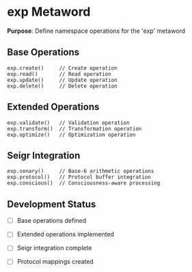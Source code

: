 # exp Metaword

**Purpose**: Define namespace operations for the 'exp' metaword

## Base Operations

```hyphos
exp.create()     // Create operation
exp.read()       // Read operation  
exp.update()     // Update operation
exp.delete()     // Delete operation
```

## Extended Operations

```hyphos
exp.validate()   // Validation operation
exp.transform()  // Transformation operation
exp.optimize()   // Optimization operation
```

## Seigr Integration

```hyphos
exp.senary()     // Base-6 arithmetic operations
exp.protocol()   // Protocol buffer integration
exp.conscious()  // Consciousness-aware processing
```

## Development Status

- [ ] Base operations defined
- [ ] Extended operations implemented  
- [ ] Seigr integration complete
- [ ] Protocol mappings created

